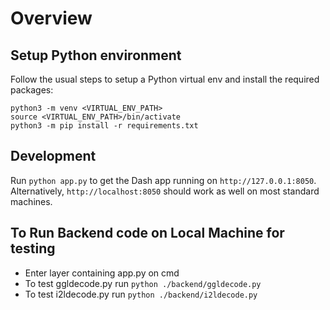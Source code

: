 # Overview

## Setup Python environment

Follow the usual steps to setup a Python virtual env and install the required packages:

```
python3 -m venv <VIRTUAL_ENV_PATH>
source <VIRTUAL_ENV_PATH>/bin/activate
python3 -m pip install -r requirements.txt
```

## Development

Run `python app.py` to get the Dash app running on `http://127.0.0.1:8050`. Alternatively, `http://localhost:8050` should work as well on most standard machines.


## To Run Backend code on Local Machine for testing

- Enter layer containing app.py on cmd
- To test ggldecode.py run `python ./backend/ggldecode.py`
- To test i2ldecode.py run `python ./backend/i2ldecode.py`
